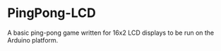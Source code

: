 # PingPong-LCD
A basic ping-pong game written for 16x2 LCD displays to be run on the Arduino platform.
